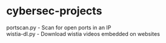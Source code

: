 # cybersec-projects

  portscan.py - Scan for open ports in an IP  
  wistia-dl.py - Download wistia videos embedded on websites
